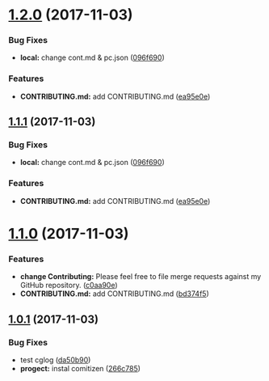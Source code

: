 <a name="1.2.0"></a>
# [1.2.0](https://github.com/Dertod25/MyFirstAppReact/compare/v1.1.0...v1.2.0) (2017-11-03)


### Bug Fixes

* **local:** change cont.md & pc.json ([096f690](https://github.com/Dertod25/MyFirstAppReact/commit/096f690))


### Features

* **CONTRIBUTING.md:** add CONTRIBUTING.md ([ea95e0e](https://github.com/Dertod25/MyFirstAppReact/commit/ea95e0e))



<a name="1.1.1"></a>
## [1.1.1](https://github.com/Dertod25/MyFirstAppReact/compare/v1.1.0...v1.1.1) (2017-11-03)


### Bug Fixes

* **local:** change cont.md & pc.json ([096f690](https://github.com/Dertod25/MyFirstAppReact/commit/096f690))


### Features

* **CONTRIBUTING.md:** add CONTRIBUTING.md ([ea95e0e](https://github.com/Dertod25/MyFirstAppReact/commit/ea95e0e))



<a name="1.1.0"></a>
# [1.1.0](https://github.com/Dertod25/MyFirstAppReact/compare/v1.0.0...v1.1.0) (2017-11-03)


### Features

* **change Contributing:** Please feel free to file merge requests against my GitHub repository. ([c0aa90e](https://github.com/Dertod25/MyFirstAppReact/commit/c0aa90e))
* **CONTRIBUTING.md:** add CONTRIBUTING.md ([bd374f5](https://github.com/Dertod25/MyFirstAppReact/commit/bd374f5))



<a name="1.0.1"></a>
## [1.0.1](https://github.com/Dertod25/MyFirstAppReact/compare/v1.0.0...v1.0.1) (2017-11-03)


### Bug Fixes

* test cglog ([da50b90](https://github.com/Dertod25/MyFirstAppReact/commit/da50b90))
* **progect:** instal comitizen ([266c785](https://github.com/Dertod25/MyFirstAppReact/commit/266c785))



